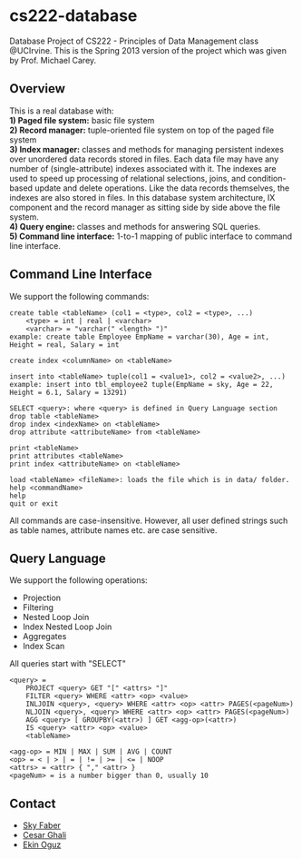 cs222-database
==============

Database Project of CS222 - Principles of Data Management class @UCIrvine. This is the Spring 2013 version of the project which was given by Prof. Michael Carey.

Overview
--------
This is a real database with:  
<b>1) Paged file system:</b> basic file system  
<b>2) Record manager:</b> tuple-oriented file system on top of the paged file system  
<b>3) Index manager:</b> classes and methods for managing persistent indexes over unordered data records stored in files. 
Each data file may have any number of (single-attribute) indexes associated with it. The indexes are used to speed up 
processing of relational selections, joins, and condition-based update and delete operations. Like the data records 
themselves, the indexes are also stored in files. In this database system architecture, IX component and the record 
manager as sitting side by side above the file system.  
<b>4) Query engine:</b> classes and methods for answering SQL queries.  
<b>5) Command line interface:</b> 1-to-1 mapping of public interface to command line interface.  

Command Line Interface
----------------------
We support the following commands:

	create table <tableName> (col1 = <type>, col2 = <type>, ...)
		<type> = int | real | <varchar>
		<varchar> = "varchar(" <length> ")"
	example: create table Employee EmpName = varchar(30), Age = int, Height = real, Salary = int
	
	create index <columnName> on <tableName>
	
	insert into <tableName> tuple(col1 = <value1>, col2 = <value2>, ...)
	example: insert into tbl_employee2 tuple(EmpName = sky, Age = 22, Height = 6.1, Salary = 13291)
	
	SELECT <query>: where <query> is defined in Query Language section
	drop table <tableName>
	drop index <indexName> on <tableName>
	drop attribute <attributeName> from <tableName>
	
	print <tableName>
	print attributes <tableName>
	print index <attributeName> on <tableName>
	
	load <tableName> <fileName>: loads the file which is in data/ folder.
	help <commandName>
	help
	quit or exit
	
All commands are case-insensitive. However, all user defined strings such as table names, attribute names etc. are case sensitive.

Query Language
--------------
We support the following operations:
* Projection
* Filtering
* Nested Loop Join
* Index Nested Loop Join
* Aggregates
* Index Scan

All queries start with "SELECT"

	<query> = 
		PROJECT <query> GET "[" <attrs> "]"
		FILTER <query> WHERE <attr> <op> <value>
		INLJOIN <query>, <query> WHERE <attr> <op> <attr> PAGES(<pageNum>)
		NLJOIN <query>, <query> WHERE <attr> <op> <attr> PAGES(<pageNum>)
		AGG <query> [ GROUPBY(<attr>) ] GET <agg-op>(<attr>)
		IS <query> <attr> <op> <value>
		<tableName>
	
	<agg-op> = MIN | MAX | SUM | AVG | COUNT
	<op> = < | > | = | != | >= | <= | NOOP
	<attrs> = <attr> { "," <attr> }
	<pageNum> = is a number bigger than 0, usually 10
	
Contact
-------
* <a href="https://github.com/diedthreetimes" target="_new">Sky Faber
* <a href="https://github.com/cesarghali" target="_new">Cesar Ghali
* Ekin Oguz
